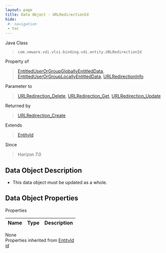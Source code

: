 ```yaml
---
layout: page
title: Data Object - URLRedirectionId
hide:
 #- navigation
 - toc
---
```


  
 
  



Java Class  
> `com.vmware.vdi.vlsi.binding.vdi.entity.URLRedirectionId`

Property of  
> [EntitledUserOrGroupGloballyEntitledData](vdi.users.EntitledUserOrGroup.GloballyEntitledData.md#field_detail), [EntitledUserOrGroupLocallyEntitledData](vdi.users.EntitledUserOrGroup.LocallyEntitledData.md#field_detail), [URLRedirectionInfo](vdi.infrastructure.URLRedirection.URLRedirectionInfo.md#field_detail)

Parameter to  
> [URLRedirection_Delete](vdi.infrastructure.URLRedirection.md#delete), [URLRedirection_Get](vdi.infrastructure.URLRedirection.md#get), [URLRedirection_Update](vdi.infrastructure.URLRedirection.md#update)

Returned by  
> [URLRedirection_Create](vdi.infrastructure.URLRedirection.md#create)

Extends  
> [EntityId](vdi.EntityId.md)

Since  
> Horizon 7.0


## Data Object Description 

  * This data object must be updated as a whole.



## Data Object Properties

Properties

Name |  Type |  Description   
---|---|---  
None  
Properties inherited from [EntityId](vdi.EntityId.md)  
[id](vdi.EntityId.md#id)  
  
  
  
  
  
